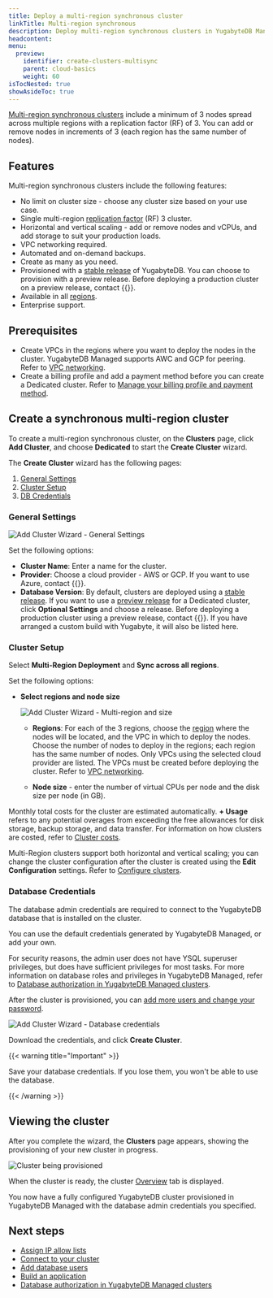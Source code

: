 ```yaml
---
title: Deploy a multi-region synchronous cluster
linkTitle: Multi-region synchronous
description: Deploy multi-region synchronous clusters in YugabyteDB Managed.
headcontent:
menu:
  preview:
    identifier: create-clusters-multisync
    parent: cloud-basics
    weight: 60
isTocNested: true
showAsideToc: true
---
```


[Multi-region synchronous clusters](../create-clusters-topology/#sync-across-all-regions) include a minimum of 3 nodes spread across multiple regions with a replication factor (RF) of 3. You can add or remove nodes in increments of 3 (each region has the same number of nodes).

## Features

Multi-region synchronous clusters include the following features:

- No limit on cluster size - choose any cluster size based on your use case.
- Single multi-region [replication factor](../../../architecture/docdb-replication/replication/) (RF) 3 cluster.
- Horizontal and vertical scaling - add or remove nodes and vCPUs, and add storage to suit your production loads.
- VPC networking required.
- Automated and on-demand backups.
- Create as many as you need.
- Provisioned with a [stable release](../../cloud-faq/#what-version-of-yugabytedb-does-my-cluster-run-on) of YugabyteDB. You can choose to provision with a preview release. Before deploying a production cluster on a preview release, contact {{<support-cloud>}}.
- Available in all [regions](../../release-notes#cloud-provider-regions).
- Enterprise support.

## Prerequisites

- Create VPCs in the regions where you want to deploy the nodes in the cluster. YugabyteDB Managed supports AWC and GCP for peering. Refer to [VPC networking](../../cloud-basics/cloud-vpcs/).
- Create a billing profile and add a payment method before you can create a Dedicated cluster. Refer to [Manage your billing profile and payment method](../../cloud-admin/cloud-billing-profile/).

## Create a synchronous multi-region cluster

To create a multi-region synchronous cluster, on the **Clusters** page, click **Add Cluster**, and choose **Dedicated** to start the **Create Cluster** wizard.

The **Create Cluster** wizard has the following pages:

1. [General Settings](#general-settings)
1. [Cluster Setup](#cluster-setup)
1. [DB Credentials](#database-credentials)

### General Settings

![Add Cluster Wizard - General Settings](/images/yb-cloud/cloud-addcluster-free2.png)

Set the following options:

- **Cluster Name**: Enter a name for the cluster.
- **Provider**: Choose a cloud provider - AWS or GCP. If you want to use Azure, contact {{<support-cloud>}}.
- **Database Version**: By default, clusters are deployed using a [stable release](../../cloud-faq/#what-version-of-yugabytedb-does-my-cluster-run-on). If you want to use a [preview release](../../cloud-faq/#what-version-of-yugabytedb-does-my-cluster-run-on) for a Dedicated cluster, click **Optional Settings** and choose a release. Before deploying a production cluster using a preview release, contact {{<support-cloud>}}. If you have arranged a custom build with Yugabyte, it will also be listed here.

### Cluster Setup

Select **Multi-Region Deployment** and **Sync across all regions**.

Set the following options:

- **Select regions and node size**

  ![Add Cluster Wizard - Multi-region and size](/images/yb-cloud/cloud-addcluster-multisync.png)

  - **Regions**: For each of the 3 regions, choose the [region](../../release-notes#cloud-provider-regions) where the nodes will be located, and the VPC in which to deploy the nodes. Choose the number of nodes to deploy in the regions; each region has the same number of nodes. Only VPCs using the selected cloud provider are listed. The VPCs must be created before deploying the cluster. Refer to [VPC networking](../../cloud-basics/cloud-vpcs/).

  - **Node size** - enter the number of virtual CPUs per node and the disk size per node (in GB).

Monthly total costs for the cluster are estimated automatically. **+ Usage** refers to any potential overages from exceeding the free allowances for disk storage, backup storage, and data transfer. For information on how clusters are costed, refer to [Cluster costs](../../cloud-admin/cloud-billing-costs/).

Multi-Region clusters support both horizontal and vertical scaling; you can change the cluster configuration after the cluster is created using the **Edit Configuration** settings. Refer to [Configure clusters](../../cloud-clusters/configure-clusters#infrastructure).

### Database Credentials

The database admin credentials are required to connect to the YugabyteDB database that is installed on the cluster.

You can use the default credentials generated by YugabyteDB Managed, or add your own.

For security reasons, the admin user does not have YSQL superuser privileges, but does have sufficient privileges for most tasks. For more information on database roles and privileges in YugabyteDB Managed, refer to [Database authorization in YugabyteDB Managed clusters](../../cloud-secure-clusters/cloud-users/).

After the cluster is provisioned, you can [add more users and change your password](../../cloud-secure-clusters/add-users/).

![Add Cluster Wizard - Database credentials](/images/yb-cloud/cloud-addcluster-admin.png)

Download the credentials, and click **Create Cluster**.

{{< warning title="Important" >}}

Save your database credentials. If you lose them, you won't be able to use the database.

{{< /warning >}}

## Viewing the cluster

After you complete the wizard, the **Clusters** page appears, showing the provisioning of your new cluster in progress.

![Cluster being provisioned](/images/yb-cloud/cloud-cluster-provisioning.png)

When the cluster is ready, the cluster [Overview](../../cloud-monitor/overview/) tab is displayed.

You now have a fully configured YugabyteDB cluster provisioned in YugabyteDB Managed with the database admin credentials you specified.

## Next steps

- [Assign IP allow lists](../../cloud-secure-clusters/add-connections/)
- [Connect to your cluster](../../cloud-connect/)
- [Add database users](../../cloud-secure-clusters/add-users/)
- [Build an application](../../cloud-quickstart/cloud-build-apps/)
- [Database authorization in YugabyteDB Managed clusters](../../cloud-secure-clusters/cloud-users/)

